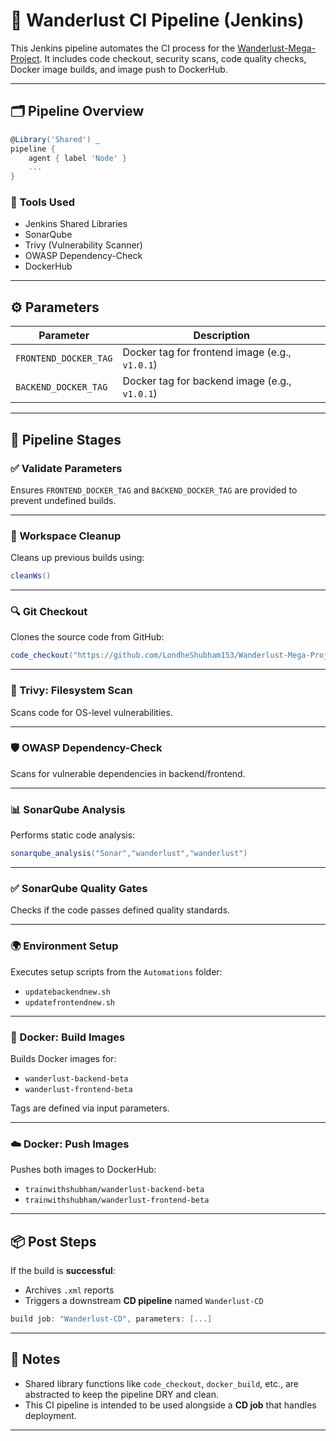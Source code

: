 

# 🚀 Wanderlust CI Pipeline (Jenkins)

This Jenkins pipeline automates the CI process for the [Wanderlust-Mega-Project](https://github.com/LondheShubham153/Wanderlust-Mega-Project). It includes code checkout, security scans, code quality checks, Docker image builds, and image push to DockerHub.

---

## 🗂️ Pipeline Overview

```groovy
@Library('Shared') _
pipeline {
    agent { label 'Node' }
    ...
}
```

### 🔧 **Tools Used**
- Jenkins Shared Libraries
- SonarQube
- Trivy (Vulnerability Scanner)
- OWASP Dependency-Check
- DockerHub

---

## ⚙️ Parameters

| Parameter              | Description                                      |
|------------------------|--------------------------------------------------|
| `FRONTEND_DOCKER_TAG`  | Docker tag for frontend image (e.g., `v1.0.1`)   |
| `BACKEND_DOCKER_TAG`   | Docker tag for backend image (e.g., `v1.0.1`)    |

---

## 📜 Pipeline Stages

### ✅ Validate Parameters
Ensures `FRONTEND_DOCKER_TAG` and `BACKEND_DOCKER_TAG` are provided to prevent undefined builds.

---

### 🧹 Workspace Cleanup
Cleans up previous builds using:
```groovy
cleanWs()
```

---

### 🔍 Git Checkout
Clones the source code from GitHub:
```groovy
code_checkout("https://github.com/LondheShubham153/Wanderlust-Mega-Project.git", "main")
```

---

### 🔐 Trivy: Filesystem Scan
Scans code for OS-level vulnerabilities.

---

### 🛡️ OWASP Dependency-Check
Scans for vulnerable dependencies in backend/frontend.

---

### 📊 SonarQube Analysis
Performs static code analysis:
```groovy
sonarqube_analysis("Sonar","wanderlust","wanderlust")
```

---

### ✅ SonarQube Quality Gates
Checks if the code passes defined quality standards.

---

### 🌍 Environment Setup
Executes setup scripts from the `Automations` folder:
- `updatebackendnew.sh`
- `updatefrontendnew.sh`

---

### 🐳 Docker: Build Images
Builds Docker images for:
- `wanderlust-backend-beta`
- `wanderlust-frontend-beta`

Tags are defined via input parameters.

---

### ☁️ Docker: Push Images
Pushes both images to DockerHub:
- `trainwithshubham/wanderlust-backend-beta`
- `trainwithshubham/wanderlust-frontend-beta`

---

## 📦 Post Steps

If the build is **successful**:
- Archives `.xml` reports
- Triggers a downstream **CD pipeline** named `Wanderlust-CD`

```groovy
build job: "Wanderlust-CD", parameters: [...]
```

---

## 📌 Notes
- Shared library functions like `code_checkout`, `docker_build`, etc., are abstracted to keep the pipeline DRY and clean.
- This CI pipeline is intended to be used alongside a **CD job** that handles deployment.

---

